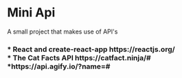 <h1> Mini Api </h1>

<p> 
A small project that makes use of API's
</p>
<h3>
* React and create-react-app https://reactjs.org/ <br/>
* The Cat Facts API https://catfact.ninja/#
*https://api.agify.io/?name=#

